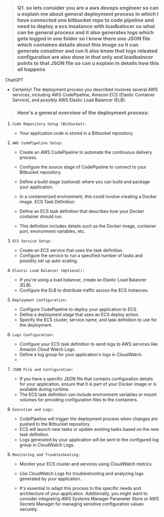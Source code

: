 > ### Q1. so lets consider you are a aws devops engineer so can u explain me about general deployment process in which I have connected one bitbucket repo to code pipeline and need to deploy a ecs insatance with loadbalncer so what can be general process and it also generates logs which gets logged in one folder so I know there one JSON file which containes details about this image so it can generate conatiner and run it also know  that logs releated configuration are also done in that only and loadbalncer points  to that JSON file so can  u explain in details how this all happens
ChatGPT



- Certainly! The deployment process you described involves several AWS services, including AWS CodePipeline, Amazon ECS (Elastic Container Service), and possibly AWS Elastic Load Balancer (ELB). 
>### Here's a general overview of the deployment process:


1. `Code Repository Setup (Bitbucket):`

   - Your application code is stored in a Bitbucket repository.

2. `AWS CodePipeline Setup:`



   - Create an AWS CodePipeline to automate the continuous delivery process.
   
   - Configure the source stage of CodePipeline to connect to your Bitbucket repository.
   - Define a build stage (optional) where you can build and package your application.
   - In a containerized environment, this could involve creating a Docker image.
ECS Task Definition:
   - Define an ECS task definition that describes how your Docker container should run.
   - This definition includes details such as the Docker image, container port, environment variables, etc.

3. `ECS Service Setup:`
    - Create an ECS service that uses the task definition.
    - Configure the service to run a specified number of tasks and possibly set up auto-scaling.
4. `Elastic Load Balancer (Optional):`
    - If you're using a load balancer, create an Elastic Load Balancer (ELB).
    - Configure the ELB to distribute traffic across the ECS instances.

5. `Deployment Configuration:`
   - Configure CodePipeline to deploy your application to ECS.
   - Define a deployment stage that uses an ECS deploy action.
   - Specify the ECS cluster, service name, and task definition to use for the deployment.
6. `Logs Configuration:`
   - Configure your ECS task definition to send logs to AWS services like Amazon Cloud Watch Logs.
   - Define a log group for your application's logs in CloudWatch.
   - 
7. `JSON File and Configuration:`
   - If you have a specific JSON file that contains configuration details for your application, ensure that it is part of your Docker image or is available during runtime.
   - The ECS task definition can include environment variables or mount volumes for providing configuration files to the containers.
8. `Execution and Logs:`

   - CodePipeline will trigger the deployment process when changes are pushed to the Bitbucket repository.
   - ECS will launch new tasks or update existing tasks based on the new task definition.
   - Logs generated by your application will be sent to the configured log group in CloudWatch Logs.
9. `Monitoring and Troubleshooting:`
   - Monitor your ECS cluster and services using CloudWatch metrics.

   - Use CloudWatch Logs for troubleshooting and analyzing logs generated by your  application.
   - It's essential to adapt this process to the specific needs and architecture of your application. Additionally, you might want to consider integrating AWS Systems Manager Parameter Store or AWS Secrets Manager for managing sensitive configuration values securely.